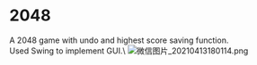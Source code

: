 # 2048
A 2048 game with undo and highest score saving function.\
Used Swing to implement GUI.\\
![微信图片_20210413180114.png](https://i.loli.net/2021/04/13/p4LflnIKxAJSoH8.png)
